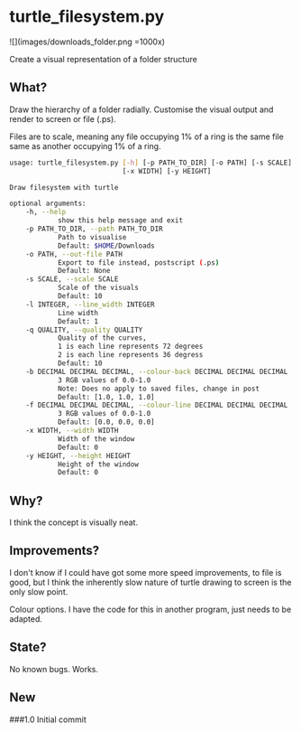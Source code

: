 # turtle_filesystem.py

![](images/downloads_folder.png =1000x)

Create a visual representation of a folder structure

## What?

Draw the hierarchy of a folder radially.  Customise the visual output and render to screen or file (.ps).

Files are to scale, meaning any file occupying 1% of a ring is the same file same as another occupying 1% of a ring.

```bash
usage: turtle_filesystem.py [-h] [-p PATH_TO_DIR] [-o PATH] [-s SCALE] [-l INTEGER] [-q QUALITY] [-b DECIMAL DECIMAL DECIMAL] [-f DECIMAL DECIMAL DECIMAL]
                            [-x WIDTH] [-y HEIGHT]

Draw filesystem with turtle

optional arguments:
    -h, --help
            show this help message and exit
    -p PATH_TO_DIR, --path PATH_TO_DIR
            Path to visualise
            Default: $HOME/Downloads
    -o PATH, --out-file PATH
            Export to file instead, postscript (.ps)
            Default: None
    -s SCALE, --scale SCALE
            Scale of the visuals
            Default: 10
    -l INTEGER, --line_width INTEGER
            Line width
            Default: 1
    -q QUALITY, --quality QUALITY
            Quality of the curves,
            1 is each line represents 72 degrees
            2 is each line represents 36 degress
            Default: 10
    -b DECIMAL DECIMAL DECIMAL, --colour-back DECIMAL DECIMAL DECIMAL
            3 RGB values of 0.0-1.0
            Note: Does no apply to saved files, change in post
            Default: [1.0, 1.0, 1.0]
    -f DECIMAL DECIMAL DECIMAL, --colour-line DECIMAL DECIMAL DECIMAL
            3 RGB values of 0.0-1.0
            Default: [0.0, 0.0, 0.0]
    -x WIDTH, --width WIDTH
            Width of the window
            Default: 0
    -y HEIGHT, --height HEIGHT
            Height of the window
            Default: 0
```

## Why?
I think the concept is visually neat.

## Improvements?
I don't know if I could have got some more speed improvements, to file is good, but I think the inherently slow nature of turtle drawing to screen is the only slow point.

Colour options.  I have the code for this in another program, just needs to be adapted.

## State?
No known bugs.  Works.

## New
###1.0
Initial commit
